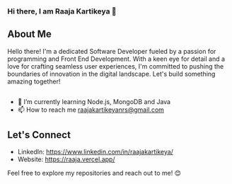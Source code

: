 ### Hi there, I am Raaja Kartikeya 👋

## About Me
Hello there! I'm a dedicated Software Developer fueled by a passion for programming and Front End Development. With a keen eye for detail and a love for crafting seamless user experiences, I'm committed to pushing the boundaries of innovation in the digital landscape. Let's build something amazing together!

##
- 🌱 I’m currently learning Node.js, MongoDB and Java
- 📫 How to reach me raajakartikeyanrs@gmail.com

## Let's Connect
- LinkedIn: https://www.linkedin.com/in/raajakartikeya/
- Website: https://raaja.vercel.app/


Feel free to explore my repositories and reach out to me! 😊


